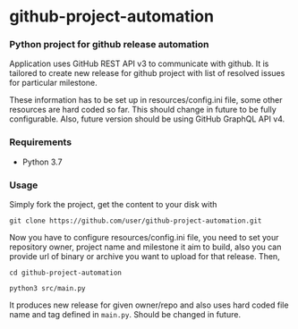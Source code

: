 # github-project-automation
### Python project for github release automation

Application uses GitHub REST API v3 to communicate with github. It is tailored to create new release for github project with list of resolved issues for particular milestone. 

These information has to be set up in resources/config.ini file, some other resources are hard coded so far. This should change in future to be fully configurable. Also, future version should be using GitHub GraphQL API v4.

### Requirements
* Python 3.7

### Usage
Simply fork the project, get the content to your disk with
		
	git clone https://github.com/user/github-project-automation.git
	
Now you have to configure resources/config.ini file, you need to set your repository owner, project name and milestone it aim to build, also you can provide url of binary or archive you want to upload for that release. Then,
	
	cd github-project-automation
	
	python3 src/main.py

It produces new release for given owner/repo and also uses hard coded file name and tag defined in `main.py`. Should be changed in future.
 
